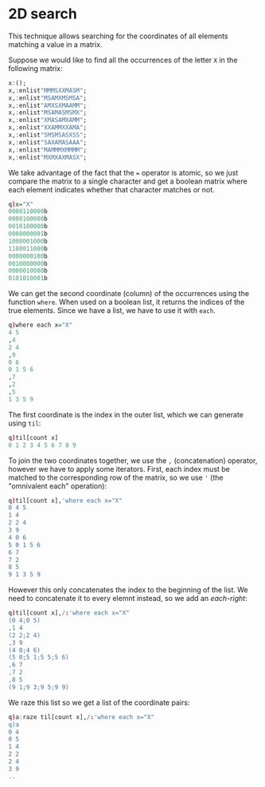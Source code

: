 # 2D search
This technique allows searching for the coordinates of all elements matching a value in a matrix.

Suppose we would like to find all the occurrences of the letter `X` in the following matrix:
```q
x:();
x,:enlist"MMMSXXMASM";
x,:enlist"MSAMXMSMSA";
x,:enlist"AMXSXMAAMM";
x,:enlist"MSAMASMSMX";
x,:enlist"XMASAMXAMM";
x,:enlist"XXAMMXXAMA";
x,:enlist"SMSMSASXSS";
x,:enlist"SAXAMASAAA";
x,:enlist"MAMMMXMMMM";
x,:enlist"MXMXAXMASX";
```
We take advantage of the fact that
the `=` operator is atomic, so we just compare the matrix to a single character and get a boolean
matrix where each element indicates whether that character matches or not.
```q
q)x="X"
0000110000b
0000100000b
0010100000b
0000000001b
1000001000b
1100011000b
0000000100b
0010000000b
0000010000b
0101010001b
```
We can get the second coordinate (column) of the occurrences using the function `where`. When used
on a boolean list, it returns the indices of the true elements. Since we have a list, we have to use
it with `each`.
```q
q)where each x="X"
4 5
,4
2 4
,9
0 6
0 1 5 6
,7
,2
,5
1 3 5 9
```
The first coordinate is the index in the outer list, which we can generate using `til`:
```q
q)til[count x]
0 1 2 3 4 5 6 7 8 9
```
To join the two coordinates together, we use the `,` (concatenation) operator, however we have to
apply some iterators. First, each index must be matched to the corresponding row of the matrix,
so we use `'` (the "omnivalent each" operation):
```q
q)til[count x],'where each x="X"
0 4 5
1 4
2 2 4
3 9
4 0 6
5 0 1 5 6
6 7
7 2
8 5
9 1 3 5 9
```
However this only concatenates the index to the beginning of the list. We need to concatenate it to
every elemnt instead, so we add an _each-right_:
```q
q)til[count x],/:'where each x="X"
(0 4;0 5)
,1 4
(2 2;2 4)
,3 9
(4 0;4 6)
(5 0;5 1;5 5;5 6)
,6 7
,7 2
,8 5
(9 1;9 3;9 5;9 9)
```
We raze this list so we get a list of the coordinate pairs:
```q
q)a:raze til[count x],/:'where each x="X"
q)a
0 4
0 5
1 4
2 2
2 4
3 9
..
```

